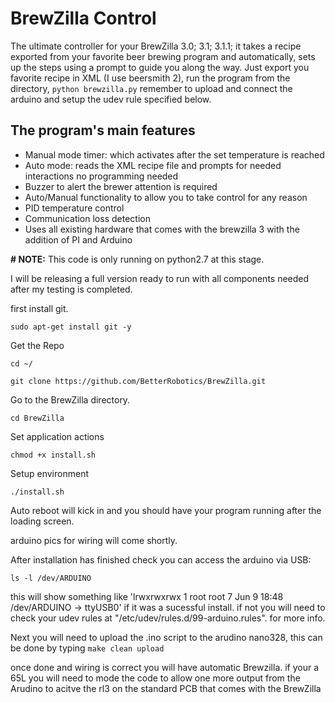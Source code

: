 BrewZilla Control 
==================
The ultimate controller for your BrewZilla 3.0; 3.1; 3.1.1; it takes a recipe exported from your favorite beer brewing program and automatically, sets up the steps using a prompt to guide you along the way. Just export you favorite recipe in XML (I use beersmith 2), run the program from the directory, ```python brewzilla.py``` remember to upload and connect the arduino and setup the udev rule specified below. 

The program's main features
----------------------------
- Manual mode timer: which activates after the set temperature is reached
- Auto mode: reads the XML recipe file and prompts for needed interactions no programming needed
- Buzzer to alert the brewer attention is required
- Auto/Manual functionality to allow you to take control for any reason
- PID temperature control
- Communication loss detection
- Uses all existing hardware that comes with the brewzilla 3 with the addition of PI and Arduino



<b># NOTE:</b> This code is only running on python2.7 at this stage.

I will be releasing a full version ready to run with all components needed after my testing is completed. 

first install git.
```
sudo apt-get install git -y 
```

Get the Repo
```
cd ~/
```

```
git clone https://github.com/BetterRobotics/BrewZilla.git
```

Go to the BrewZilla directory.
```
cd BrewZilla
```
Set application actions
```
chmod +x install.sh
```
Setup environment
```
./install.sh
```

Auto reboot will kick in and you should have your program running after the loading screen. 

arduino pics for wiring will come shortly. 


After installation has finished check you can access the arduino via USB:

```ls -l /dev/ARDUINO```  

this will show something like 'lrwxrwxrwx 1 root root 7 Jun  9 18:48 /dev/ARDUINO -> ttyUSB0' if it was a sucessful install.
if not you will need to check your udev rules at "/etc/udev/rules.d/99-arduino.rules". for more info. 

Next you will need to upload the .ino script to the arudino nano328, this can be done by typing
```make clean upload```

once done and wiring is correct you will have automatic Brewzilla. if your a 65L you will need to mode the code to allow one more output from the Arudino to acitve the rl3 on the standard PCB that comes with the BrewZilla


